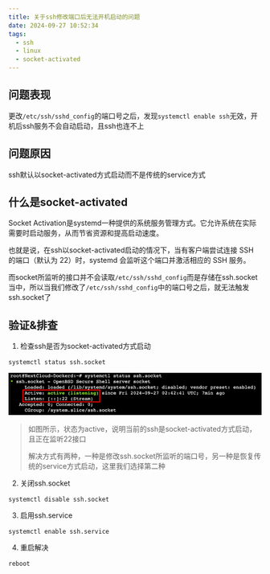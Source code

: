 ```yaml
---
title: 关于ssh修改端口后无法开机启动的问题
date: 2024-09-27 10:52:34
tags: 
  - ssh
  - linux
  - socket-activated
---
```

## 问题表现
更改`/etc/ssh/sshd_config`的端口号之后，发现`systemctl enable ssh`无效，开机后ssh服务不会自动启动，且ssh也连不上
## 问题原因
ssh默认以socket-activated方式启动而不是传统的service方式
## 什么是socket-activated
Socket Activation是systemd一种提供的系统服务管理方式。它允许系统在实际需要时启动服务，从而节省资源和提高启动速度。

也就是说，在ssh以socket-activated启动的情况下，当有客户端尝试连接 SSH 的端口（默认为 22）时，systemd 会监听这个端口并激活相应的 SSH 服务。

而socket所监听的接口并不会读取`/etc/ssh/sshd_config`而是存储在ssh.socket当中，所以当我们修改了`/etc/ssh/sshd_config`中的端口号之后，就无法触发ssh.socket了
## 验证&排查
1. 检查ssh是否为socket-activated方式启动
```shell
systemctl status ssh.socket 
```
![在这里插入图片描述](../images/posts/20240927105500.png)
> 如图所示，状态为active，说明当前的ssh是socket-activated方式启动，且正在监听22接口
> 
> 解决方式有两种，一种是修改ssh.socket所监听的端口号，另一种是恢复传统的service方式启动，这里我们选择第二种

2. 关闭ssh.socket
```shell
systemctl disable ssh.socket 
```
3. 启用ssh.service
```shell
systemctl enable ssh.service 
```
4. 重启解决
```shell
reboot
```
